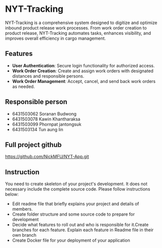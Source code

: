 # NYT-Tracking 
NYT-Tracking is a comprehensive system designed to digitize and optimize inbound product release work processes. From work order creation to product release, NYT-Tracking automates tasks, enhances visibility, and improves overall efficiency in cargo management.

## Features

- **User Authentication**: Secure login functionality for authorized access.
- **Work Order Creation**: Create and assign work orders with designated distances and responsible persons.
- **Work Order Management**: Accept, cancel, and send back work orders as needed.

## Responsible person
- 6431503062 Soranan Budwong
- 6431503078 Kawin Khantharaksa
- 6431503099 Phornpat jantongsuk
- 6431503134 Tun aung lin

## Full project github

https://github.com/NickMFU/NYT-App.git

## Instruction
You need to create skeleton of your project's development. It does not necessary include the complete source code. Please follow instructions below:
- Edit readme file that briefly explains your project and details of members.​ 
- Create folder structure and some source code to prepare for development
- Decide what features to roll out and who is responsible for it.​ Create branches for each feature. Explain each feature in Readme file in their own branch​ 
- Create Docker file for your deployment of your application 
